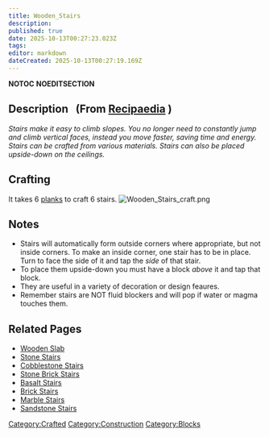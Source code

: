 ```yaml
---
title: Wooden_Stairs
description: 
published: true
date: 2025-10-13T00:27:23.023Z
tags: 
editor: markdown
dateCreated: 2025-10-13T00:27:19.169Z
---
```


__NOTOC__ __NOEDITSECTION__

## Description   (From [Recipaedia](Recipaedia "wikilink") )

*Stairs make it easy to climb slopes. You no longer need to constantly
jump and climb vertical faces, instead you move faster, saving time and
energy. Stairs can be crafted from various materials. Stairs can also be
placed upside-down on the ceilings.*

## Crafting

It takes 6 [planks](planks "wikilink") to craft 6 stairs.
![Wooden_Stairs_craft.png](Wooden_Stairs_craft.png
"Wooden_Stairs_craft.png")

## Notes

  - Stairs will automatically form outside corners where appropriate,
    but not inside corners. To make an inside corner, one stair has to
    be in place. Turn to face the side of it and tap the *side* of that
    stair.
  - To place them upside-down you must have a block *above* it and tap
    that block.
  - They are useful in a variety of decoration or design feaures.
  - Remember stairs are NOT fluid blockers and will pop if water or
    magma touches them.

## Related Pages

  - [Wooden Slab](Wooden_Slab "wikilink")
  - [Stone Stairs](Stone_Stairs "wikilink")
  - [Cobblestone Stairs](Cobblestone_Stairs "wikilink")
  - [Stone Brick Stairs](Stone_Brick_Stairs "wikilink")
  - [Basalt Stairs](Basalt_Stairs "wikilink")
  - [Brick Stairs](Brick_Stairs "wikilink")
  - [Marble Stairs](Marble_Stairs "wikilink")
  - [Sandstone Stairs](Sandstone_Stairs "wikilink")

[Category:Crafted](Category:Crafted "wikilink")
[Category:Construction](Category:Construction "wikilink")
[Category:Blocks](Category:Blocks "wikilink")